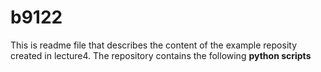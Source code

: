 # b9122
This is readme file that describes the content of the example reposity created in lecture4.
The repository contains the following **python scripts**
